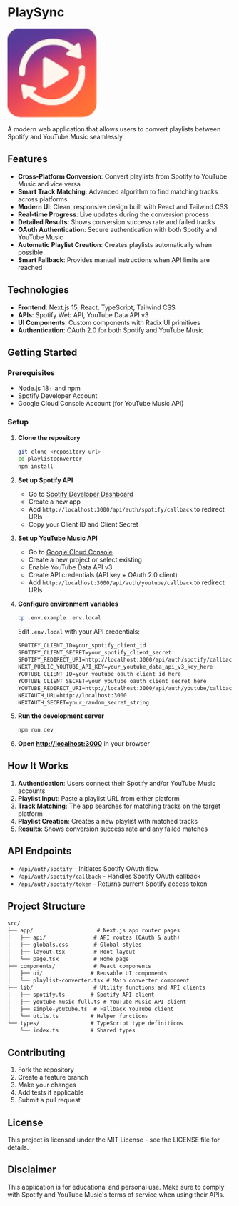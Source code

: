 # PlaySync
![public/logos/playsync-logo.svg](https://github.com/KashCola/PlaySync/blob/main/public/logos/playsync-logo.svg)

A modern web application that allows users to convert playlists between Spotify and YouTube Music seamlessly.

## Features

- **Cross-Platform Conversion**: Convert playlists from Spotify to YouTube Music and vice versa
- **Smart Track Matching**: Advanced algorithm to find matching tracks across platforms
- **Modern UI**: Clean, responsive design built with React and Tailwind CSS
- **Real-time Progress**: Live updates during the conversion process
- **Detailed Results**: Shows conversion success rate and failed tracks
- **OAuth Authentication**: Secure authentication with both Spotify and YouTube Music
- **Automatic Playlist Creation**: Creates playlists automatically when possible
- **Smart Fallback**: Provides manual instructions when API limits are reached

## Technologies

- **Frontend**: Next.js 15, React, TypeScript, Tailwind CSS
- **APIs**: Spotify Web API, YouTube Data API v3
- **UI Components**: Custom components with Radix UI primitives
- **Authentication**: OAuth 2.0 for both Spotify and YouTube Music

## Getting Started

### Prerequisites

- Node.js 18+ and npm
- Spotify Developer Account
- Google Cloud Console Account (for YouTube Music API)

### Setup

1. **Clone the repository**
   ```bash
   git clone <repository-url>
   cd playlistconverter
   npm install
   ```

2. **Set up Spotify API**
   - Go to [Spotify Developer Dashboard](https://developer.spotify.com/dashboard)
   - Create a new app
   - Add `http://localhost:3000/api/auth/spotify/callback` to redirect URIs
   - Copy your Client ID and Client Secret

3. **Set up YouTube Music API**
   - Go to [Google Cloud Console](https://console.cloud.google.com/)
   - Create a new project or select existing
   - Enable YouTube Data API v3
   - Create API credentials (API key + OAuth 2.0 client)
   - Add `http://localhost:3000/api/auth/youtube/callback` to redirect URIs

4. **Configure environment variables**
   ```bash
   cp .env.example .env.local
   ```
   Edit `.env.local` with your API credentials:
   ```
   SPOTIFY_CLIENT_ID=your_spotify_client_id
   SPOTIFY_CLIENT_SECRET=your_spotify_client_secret
   SPOTIFY_REDIRECT_URI=http://localhost:3000/api/auth/spotify/callback
   NEXT_PUBLIC_YOUTUBE_API_KEY=your_youtube_data_api_v3_key_here
   YOUTUBE_CLIENT_ID=your_youtube_oauth_client_id_here
   YOUTUBE_CLIENT_SECRET=your_youtube_oauth_client_secret_here
   YOUTUBE_REDIRECT_URI=http://localhost:3000/api/auth/youtube/callback
   NEXTAUTH_URL=http://localhost:3000
   NEXTAUTH_SECRET=your_random_secret_string
   ```

5. **Run the development server**
   ```bash
   npm run dev
   ```

6. **Open [http://localhost:3000](http://localhost:3000)** in your browser

## How It Works

1. **Authentication**: Users connect their Spotify and/or YouTube Music accounts
2. **Playlist Input**: Paste a playlist URL from either platform
3. **Track Matching**: The app searches for matching tracks on the target platform
4. **Playlist Creation**: Creates a new playlist with matched tracks
5. **Results**: Shows conversion success rate and any failed matches

## API Endpoints

- `/api/auth/spotify` - Initiates Spotify OAuth flow
- `/api/auth/spotify/callback` - Handles Spotify OAuth callback
- `/api/auth/spotify/token` - Returns current Spotify access token

## Project Structure

```
src/
├── app/                    # Next.js app router pages
│   ├── api/               # API routes (OAuth & auth)
│   ├── globals.css        # Global styles
│   ├── layout.tsx         # Root layout
│   └── page.tsx           # Home page
├── components/            # React components
│   ├── ui/               # Reusable UI components
│   └── playlist-converter.tsx # Main converter component
├── lib/                   # Utility functions and API clients
│   ├── spotify.ts        # Spotify API client
│   ├── youtube-music-full.ts # YouTube Music API client
│   ├── simple-youtube.ts  # Fallback YouTube client
│   └── utils.ts          # Helper functions
└── types/                # TypeScript type definitions
    └── index.ts          # Shared types
```

## Contributing

1. Fork the repository
2. Create a feature branch
3. Make your changes
4. Add tests if applicable
5. Submit a pull request

## License

This project is licensed under the MIT License - see the LICENSE file for details.

## Disclaimer

This application is for educational and personal use. Make sure to comply with Spotify and YouTube Music's terms of service when using their APIs.
